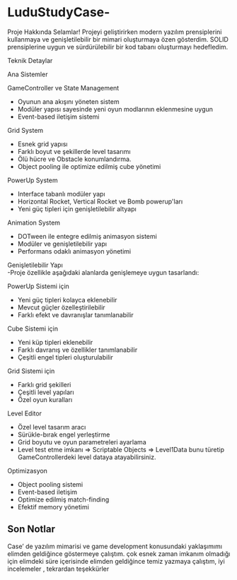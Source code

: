 # LuduStudyCase-
Proje Hakkında 
Selamlar! Projeyi geliştirirken modern yazılım prensiplerini kullanmaya ve genişletilebilir bir 
mimari oluşturmaya özen gösterdim. SOLID prensiplerine uygun ve sürdürülebilir bir kod tabanı oluşturmayı hedefledim.

Teknik Detaylar

Ana Sistemler
 
GameController ve State Management 
- Oyunun ana akışını yöneten sistem
- Modüler yapısı sayesinde yeni oyun modlarının eklenmesine uygun
- Event-based iletişim sistemi

 
Grid System
- Esnek grid yapısı
- Farklı boyut ve şekillerde level tasarımı
- Ölü hücre ve Obstacle konumlandırma.
- Object pooling ile optimize edilmiş cube yönetimi

 
PowerUp System
- Interface tabanlı modüler yapı
- Horizontal Rocket, Vertical Rocket ve Bomb powerup'ları
- Yeni güç tipleri için genişletilebilir altyapı

  
Animation System 
- DOTween ile entegre edilmiş animasyon sistemi
- Modüler ve genişletilebilir yapı
- Performans odaklı animasyon yönetimi


Genişletilebilir Yapı  
-Proje özellikle aşağıdaki alanlarda genişlemeye uygun tasarlandı:
 
PowerUp Sistemi için 
- Yeni güç tipleri kolayca eklenebilir 
- Mevcut güçler özelleştirilebilir 
- Farklı efekt ve davranışlar tanımlanabilir
 
Cube Sistemi için 
- Yeni küp tipleri eklenebilir 
- Farklı davranış ve özellikler tanımlanabilir 
- Çeşitli engel tipleri oluşturulabilir
 
Grid Sistemi için
- Farklı grid şekilleri 
- Çeşitli level yapıları 
- Özel oyun kuralları
 
Level Editor 
- Özel level tasarım aracı 
- Sürükle-bırak engel yerleştirme 
- Grid boyutu ve oyun parametreleri ayarlama 
- Level test etme imkanı 
=> Scriptable Objects => Level1Data  bunu türetip GameControllerdeki level dataya atayabilirsiniz.
  
Optimizasyon 
- Object pooling sistemi 
- Event-based iletişim 
- Optimize edilmiş match-finding 
- Efektif memory yönetimi 

## Son Notlar 
Case’ de yazılım mimarisi ve game development konusundaki yaklaşımımı elimden geldiğince 
göstermeye çalıştım. 
çok esnek zaman imkanım olmadığı için elimdeki süre içerisinde elimden geldiğince temiz 
yazmaya çalıştım, iyi incelemeler , tekrardan teşekkürler      
